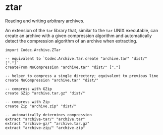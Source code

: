 # ztar

Reading and writing arbitrary archives.

An extension of the `tar` library that, similar to the `tar` UNIX executable,
can create an archive with a given compression algorithm and automatically
detect the compression algorithm of an archive when extracting.

```
import Codec.Archive.ZTar

-- equivalent to `Codec.Archive.Tar.create "archive.tar" "dist/" ["."]`
createFrom NoCompression "archive.tar" "dist/" ["."]

-- helper to compress a single directory; equivalent to previous line
create NoCompression "archive.tar" "dist/"

-- compress with GZip
create GZip "archive.tar.gz" "dist/"

-- compress with Zip
create Zip "archive.zip" "dist/"

-- automatically determines compression
extract "archive-tar/" "archive.tar"
extract "archive-gz/" "archive.tar.gz"
extract "archive-zip/" "archive.zip"
```
